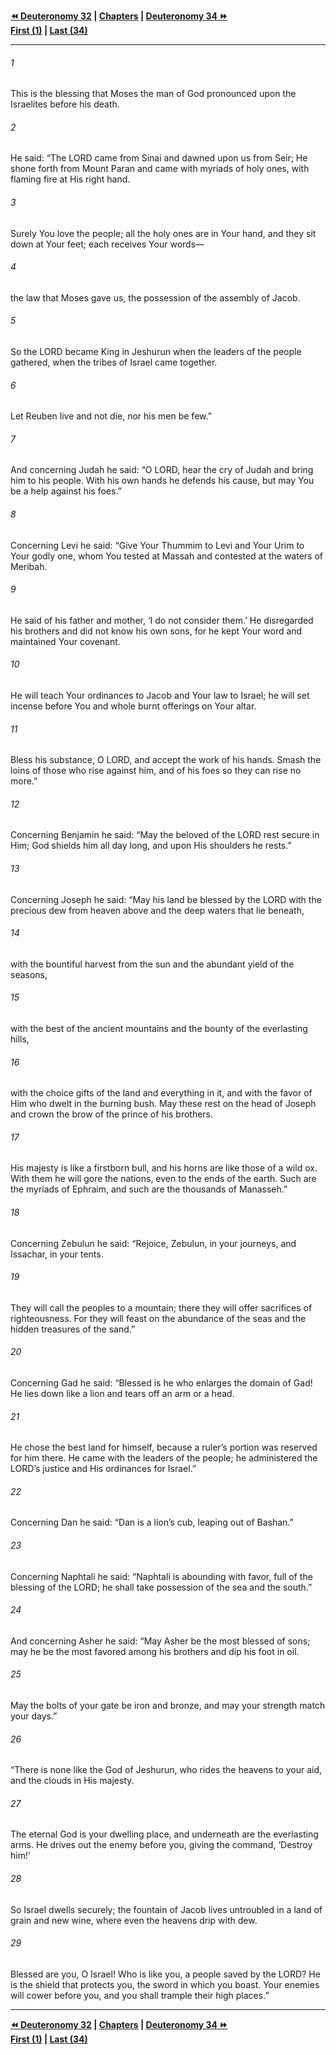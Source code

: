   
**[⏪ Deuteronomy 32](./Deuteronomy%2032.md) | [Chapters](./_index.md) | [Deuteronomy 34 ⏩](./Deuteronomy%2034.md)**  
**[First (1)](./Deuteronomy%201.md) | [Last (34)](./Deuteronomy%2034.md)**  
  
---  
  
###### 1  
This is the blessing that Moses the man of God pronounced upon the Israelites before his death.  
  
###### 2  
He said: “The LORD came from Sinai and dawned upon us from Seir; He shone forth from Mount Paran and came with myriads of holy ones, with flaming fire at His right hand.  
  
###### 3  
Surely You love the people; all the holy ones are in Your hand, and they sit down at Your feet; each receives Your words—  
  
###### 4  
the law that Moses gave us, the possession of the assembly of Jacob.  
  
###### 5  
So the LORD became King in Jeshurun when the leaders of the people gathered, when the tribes of Israel came together.  
  
###### 6  
Let Reuben live and not die, nor his men be few.”  
  
###### 7  
And concerning Judah he said: “O LORD, hear the cry of Judah and bring him to his people. With his own hands he defends his cause, but may You be a help against his foes.”  
  
###### 8  
Concerning Levi he said: “Give Your Thummim to Levi and Your Urim to Your godly one, whom You tested at Massah and contested at the waters of Meribah.  
  
###### 9  
He said of his father and mother, ‘I do not consider them.’ He disregarded his brothers and did not know his own sons, for he kept Your word and maintained Your covenant.  
  
###### 10  
He will teach Your ordinances to Jacob and Your law to Israel; he will set incense before You and whole burnt offerings on Your altar.  
  
###### 11  
Bless his substance, O LORD, and accept the work of his hands. Smash the loins of those who rise against him, and of his foes so they can rise no more.”  
  
###### 12  
Concerning Benjamin he said: “May the beloved of the LORD rest secure in Him; God shields him all day long, and upon His shoulders he rests.”  
  
###### 13  
Concerning Joseph he said: “May his land be blessed by the LORD with the precious dew from heaven above and the deep waters that lie beneath,  
  
###### 14  
with the bountiful harvest from the sun and the abundant yield of the seasons,  
  
###### 15  
with the best of the ancient mountains and the bounty of the everlasting hills,  
  
###### 16  
with the choice gifts of the land and everything in it, and with the favor of Him who dwelt in the burning bush. May these rest on the head of Joseph and crown the brow of the prince of his brothers.  
  
###### 17  
His majesty is like a firstborn bull, and his horns are like those of a wild ox. With them he will gore the nations, even to the ends of the earth. Such are the myriads of Ephraim, and such are the thousands of Manasseh.”  
  
###### 18  
Concerning Zebulun he said: “Rejoice, Zebulun, in your journeys, and Issachar, in your tents.  
  
###### 19  
They will call the peoples to a mountain; there they will offer sacrifices of righteousness. For they will feast on the abundance of the seas and the hidden treasures of the sand.”  
  
###### 20  
Concerning Gad he said: “Blessed is he who enlarges the domain of Gad! He lies down like a lion and tears off an arm or a head.  
  
###### 21  
He chose the best land for himself, because a ruler’s portion was reserved for him there. He came with the leaders of the people; he administered the LORD’s justice and His ordinances for Israel.”  
  
###### 22  
Concerning Dan he said: “Dan is a lion’s cub, leaping out of Bashan.”  
  
###### 23  
Concerning Naphtali he said: “Naphtali is abounding with favor, full of the blessing of the LORD; he shall take possession of the sea and the south.”  
  
###### 24  
And concerning Asher he said: “May Asher be the most blessed of sons; may he be the most favored among his brothers and dip his foot in oil.  
  
###### 25  
May the bolts of your gate be iron and bronze, and may your strength match your days.”  
  
###### 26  
“There is none like the God of Jeshurun, who rides the heavens to your aid, and the clouds in His majesty.  
  
###### 27  
The eternal God is your dwelling place, and underneath are the everlasting arms. He drives out the enemy before you, giving the command, ‘Destroy him!’  
  
###### 28  
So Israel dwells securely; the fountain of Jacob lives untroubled in a land of grain and new wine, where even the heavens drip with dew.  
  
###### 29  
Blessed are you, O Israel! Who is like you, a people saved by the LORD? He is the shield that protects you, the sword in which you boast. Your enemies will cower before you, and you shall trample their high places.”  
  
  
---  
  
**[⏪ Deuteronomy 32](./Deuteronomy%2032.md) | [Chapters](./_index.md) | [Deuteronomy 34 ⏩](./Deuteronomy%2034.md)**  
**[First (1)](./Deuteronomy%201.md) | [Last (34)](./Deuteronomy%2034.md)**  
  

